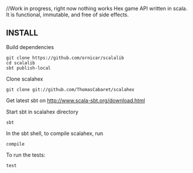 //Work in progress, right now nothing works
Hex game API written in scala.
It is functional, immutable, and free of side effects.

INSTALL
-------

Build dependencies

    git clone https://github.com/ornicar/scalalib
    cd scalalib
    sbt publish-local

Clone scalahex

    git clone git://github.com/ThomasCabaret/scalahex

Get latest sbt on http://www.scala-sbt.org/download.html

Start sbt in scalahex directory

    sbt

In the sbt shell, to compile scalahex, run

    compile

To run the tests:

    test
